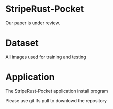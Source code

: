 # StripeRust-Pocket

Our paper is under review.

# Dataset

All images used for training and testing


# Application

The StripeRust-Pocket application install program

Please use git lfs pull to downlowd the repository
